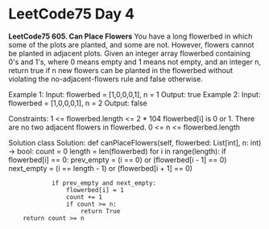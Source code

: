 # LeetCode75 Day 4
**LeetCode75
605. Can Place Flowers**
You have a long flowerbed in which some of the plots are planted, and some are not. However, flowers cannot be planted in adjacent plots.
Given an integer array flowerbed containing 0's and 1's, where 0 means empty and 1 means not empty, and an integer n, return true if n new flowers can be planted in the flowerbed without violating the no-adjacent-flowers rule and false otherwise.

Example 1:
Input: flowerbed = [1,0,0,0,1], n = 1
Output: true
Example 2:
Input: flowerbed = [1,0,0,0,1], n = 2
Output: false
 
Constraints:
1 <= flowerbed.length <= 2 * 104
flowerbed[i] is 0 or 1.
There are no two adjacent flowers in flowerbed.
0 <= n <= flowerbed.length

Solution
class Solution:
    def canPlaceFlowers(self, flowerbed: List[int], n: int) -> bool:
        count = 0
        length = len(flowerbed)
        for i in range(length):
            if flowerbed[i] == 0:
                prev_empty = (i == 0) or (flowerbed[i - 1] == 0)
                next_empty = (i == length - 1) or (flowerbed[i + 1] == 0)

                if prev_empty and next_empty:
                    flowerbed[i] = 1
                    count += 1
                    if count >= n:
                        return True
        return count >= n
                    
            

    

    
        
            

            
                
                
        

    
